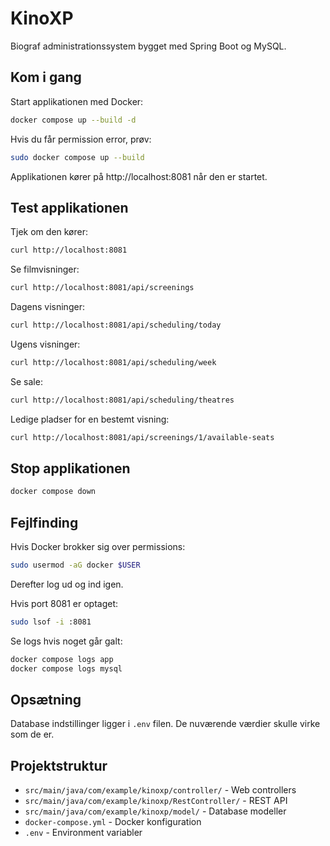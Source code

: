 # KinoXP

Biograf administrationssystem bygget med Spring Boot og MySQL.

## Kom i gang

Start applikationen med Docker:

```bash
docker compose up --build -d
```

Hvis du får permission error, prøv:

```bash
sudo docker compose up --build
```

Applikationen kører på http://localhost:8081 når den er startet.

## Test applikationen

Tjek om den kører:
```bash
curl http://localhost:8081
```


Se filmvisninger:
```bash
curl http://localhost:8081/api/screenings
```

Dagens visninger:
```bash
curl http://localhost:8081/api/scheduling/today
```

Ugens visninger:
```bash
curl http://localhost:8081/api/scheduling/week
```

Se sale:
```bash
curl http://localhost:8081/api/scheduling/theatres
```

Ledige pladser for en bestemt visning:
```bash
curl http://localhost:8081/api/screenings/1/available-seats
```

## Stop applikationen

```bash
docker compose down
```

## Fejlfinding

Hvis Docker brokker sig over permissions:
```bash
sudo usermod -aG docker $USER
```
Derefter log ud og ind igen.

Hvis port 8081 er optaget:
```bash
sudo lsof -i :8081
```

Se logs hvis noget går galt:
```bash
docker compose logs app
docker compose logs mysql
```

## Opsætning

Database indstillinger ligger i `.env` filen. De nuværende værdier skulle virke som de er.

## Projektstruktur

- `src/main/java/com/example/kinoxp/controller/` - Web controllers
- `src/main/java/com/example/kinoxp/RestController/` - REST API
- `src/main/java/com/example/kinoxp/model/` - Database modeller
- `docker-compose.yml` - Docker konfiguration
- `.env` - Environment variabler
